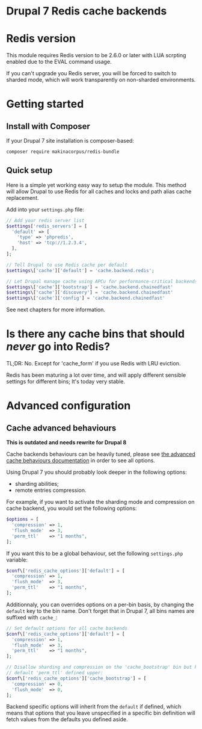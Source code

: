 # Drupal 7 Redis cache backends

# Redis version

This module requires Redis version to be 2.6.0 or later with LUA scrpting
enabled due to the EVAL command usage.

If you can't upgrade you Redis server, you will be forced to switch to sharded
mode, which will work transparently on non-sharded environments.


# Getting started

## Install with Composer

If your Drupal 7 site installation is composer-based:

```sh
composer require makinacorpus/redis-bundle
```

## Quick setup

Here is a simple yet working easy way to setup the module.
This method will allow Drupal to use Redis for all caches and locks
and path alias cache replacement.

Add into your ``settings.php`` file:

```php
// Add your redis server list
$settings['redis_servers'] = [
  'default' => [
    'type' => 'phpredis',
    'host' => 'tcp://1.2.3.4',
  ],
];

// Tell Drupal to use Redis cache per default
$settings\['cache']['default'] = 'cache.backend.redis';

// Let Drupal manage cache using APCu for performance-critical backends
$settings\['cache']['bootstrap'] = 'cache.backend.chainedfast'
$settings\['cache']['discovery'] = 'cache.backend.chainedfast'
$settings\['cache']['config'] = 'cache.backend.chainedfast'
```

See next chapters for more information.


# Is there any cache bins that should *never* go into Redis?

TL;DR: No. Except for 'cache_form' if you use Redis with LRU eviction.

Redis has been maturing a lot over time, and will apply different sensible
settings for different bins; It's today very stable.


# Advanced configuration

## Cache advanced behaviours

**This is outdated and needs rewrite for Drupal 8**

Cache backends behaviours can be heavily tuned, please see
[the advanced cache behaviours documentation](cache-common.md) in order to
see all options.

Using Drupal 7 you should probably look deeper in the following options:

 *  sharding abilities;
 *  remote entries compression.

For example, if you want to activate the sharding mode and compression on cache
backend, you would set the following options:

```php
$options = [
  'compression' => 1,
  'flush_mode'  => 3,
  'perm_ttl'    => "1 months",
];
```

If you want this to be a global behaviour, set the following ``settings.php``
variable:

```php
$conf\['redis_cache_options']['default'] = [
  'compression' => 1,
  'flush_mode'  => 3,
  'perm_ttl'    => "1 months",
];
```

Additionnaly, you can overrides options on a per-bin basis, by changing the
``default`` key to the bin name. Don't forget that in Drupal 7, all bins names
are suffixed with ``cache_``:

```php
// Set default options for all cache backends
$conf\['redis_cache_options']['default'] = [
  'compression' => 1,
  'flush_mode'  => 3,
  'perm_ttl'    => "1 months",
];

// Disallow sharding and compression on the 'cache_bootstrap' bin but keep the
// default 'perm_ttl' defined upper:
$conf\['redis_cache_options']['cache_bootstrap'] = [
  'compression' => 0,
  'flush_mode'  => 0,
];
```

Backend specific options will inherit from the ``default`` if defined, which
means that options that you leave unspecified in a specific bin definition will
fetch values from the defaults you defined aside.

